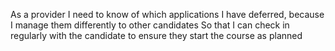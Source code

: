 As a provider
I need to know of which applications I have deferred, because I manage them differently to other candidates
So that I can check in regularly with the candidate to ensure they start the course as planned
